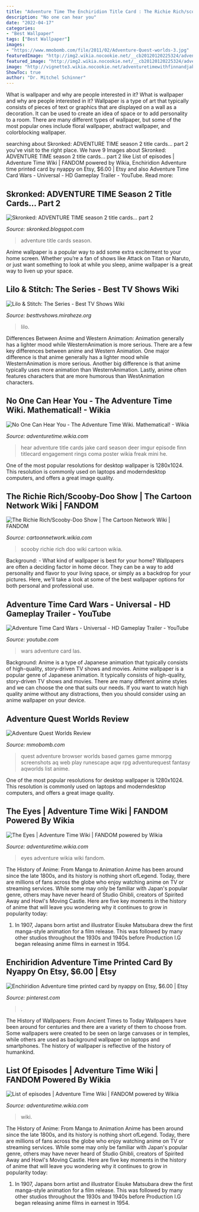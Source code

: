 ```yaml
---
title: "Adventure Time The Enchiridion Title Card : The Richie Rich/scooby-doo Show"
description: "No one can hear you"
date: "2022-04-17"
categories:
- "Best Wallpaper"
tags: ["Best Wallpaper"]
images:
- "https://www.mmobomb.com/file/2011/02/Adventure-Quest-worlds-3.jpg"
featuredImage: "http://img2.wikia.nocookie.net/__cb20120120225324/adventuretimewithfinnandjake/images/thumb/d/dc/Titlecard_S3E15_noonecanhearyou.jpg/500px-Titlecard_S3E15_noonecanhearyou.jpg"
featured_image: "http://img2.wikia.nocookie.net/__cb20120120225324/adventuretimewithfinnandjake/images/thumb/d/dc/Titlecard_S3E15_noonecanhearyou.jpg/500px-Titlecard_S3E15_noonecanhearyou.jpg"
image: "http://vignette3.wikia.nocookie.net/adventuretimewithfinnandjake/images/2/22/Titlecard_S2E2_theeyes.jpg/revision/latest?cb=20101015231700"
ShowToc: true
author: "Dr. Mitchel Schinner"
---
```



What is wallpaper and why are people interested in it?
What is wallpaper and why are people interested in it?
Wallpaper is a type of art that typically consists of pieces of text or graphics that are displayed on a wall as a decoration. It can be used to create an idea of space or to add personality to a room. There are many different types of wallpaper, but some of the most popular ones include floral wallpaper, abstract wallpaper, and colorblocking wallpaper.

	

		
searching about Skronked: ADVENTURE TIME season 2 title cards... part 2 you've visit to the right place. We have 9 Images about Skronked: ADVENTURE TIME season 2 title cards... part 2 like List of episodes | Adventure Time Wiki | FANDOM powered by Wikia, Enchiridion Adventure time printed card by nyappy on Etsy, $6.00 | Etsy and also Adventure Time Card Wars - Universal - HD Gameplay Trailer - YouTube. Read more:
		
    
## Skronked: ADVENTURE TIME Season 2 Title Cards... Part 2

<img loading=lazy src="http://4.bp.blogspot.com/-5uA4ev2NNdQ/TgS6vYZE_LI/AAAAAAAAFYY/ukZG1YWx1Go/s1600/MORTALFOLLEY.jpg" onerror="this.onerror=null;this.src='https://tse2.mm.bing.net/th?id=OIP.mClvogRTA_BFYNlCqzHttgHaEP&amp;pid=15.1';" alt="Skronked: ADVENTURE TIME season 2 title cards... part 2">

_Source: skronked.blogspot.com_

>adventure title cards season. 

	

Anime wallpaper is a popular way to add some extra excitement to your home screen. Whether you’re a fan of shows like Attack on Titan or Naruto, or just want something to look at while you sleep, anime wallpaper is a great way to liven up your space.

    
## Lilo &amp; Stitch: The Series - Best TV Shows Wiki

<img loading=lazy src="https://static.miraheze.org/besttvshowswiki/thumb/0/0a/LiloNS.jpg/660px-LiloNS.jpg" onerror="this.onerror=null;this.src='https://tse4.mm.bing.net/th?id=OIP.Jl4srhfad0uLm8t7hhcXawHaHa&amp;pid=15.1';" alt="Lilo &amp; Stitch: The Series - Best TV Shows Wiki">

_Source: besttvshows.miraheze.org_

>lilo. 

	

Differences Between Anime and Western Animation: Animation generally has a lighter mood while WesternAnimation is more serious.
There are a few key differences between anime and Western Animation. One major difference is that anime generally has a lighter mood while WesternAnimation is more serious. Another big difference is that anime typically uses more animation than WesternAnimation. Lastly, anime often features characters that are more humorous than WestAnimation characters.

    
## No One Can Hear You - The Adventure Time Wiki. Mathematical! - Wikia

<img loading=lazy src="http://img2.wikia.nocookie.net/__cb20120120225324/adventuretimewithfinnandjake/images/thumb/d/dc/Titlecard_S3E15_noonecanhearyou.jpg/500px-Titlecard_S3E15_noonecanhearyou.jpg" onerror="this.onerror=null;this.src='https://tse3.mm.bing.net/th?id=OIP.voGc5ibCPZUxt6p0a-ph_gHaEN&amp;pid=15.1';" alt="No One Can Hear You - The Adventure Time Wiki. Mathematical! - Wikia">

_Source: adventuretime.wikia.com_

>hear adventure title cards jake card season deer imgur episode finn titlecard engagement rings coma poster wikia freak mini he. 

	

One of the most popular resolutions for desktop wallpaper is 1280x1024. This resolution is commonly used on laptops and moderndesktop computers, and offers a great image quality.

    
## The Richie Rich/Scooby-Doo Show | The Cartoon Network Wiki | FANDOM

<img loading=lazy src="https://vignette1.wikia.nocookie.net/cartoonnetwork/images/7/7f/The_Richie_Rich_Scooby-Doo_Show_Title_Card.jpg/revision/latest?cb=20140420025336" onerror="this.onerror=null;this.src='https://tse3.mm.bing.net/th?id=OIP.RrCddSzB-HmdZc1ED7BP0gHaFj&amp;pid=15.1';" alt="The Richie Rich/Scooby-Doo Show | The Cartoon Network Wiki | FANDOM">

_Source: cartoonnetwork.wikia.com_

>scooby richie rich doo wiki cartoon wikia. 

	

Background: - What kind of wallpaper is best for your home?
Wallpapers are often a deciding factor in home décor. They can be a way to add personality and flavor to your living space, or simply as a backdrop for your pictures. Here, we'll take a look at some of the best wallpaper options for both personal and professional use.

    
## Adventure Time Card Wars - Universal - HD Gameplay Trailer - YouTube

<img loading=lazy src="http://i.ytimg.com/vi/kVunF3eC00A/maxresdefault.jpg" onerror="this.onerror=null;this.src='https://tse4.mm.bing.net/th?id=OIP.55iLQ9Mh0GO_CBLnmIDb1AHaEK&amp;pid=15.1';" alt="Adventure Time Card Wars - Universal - HD Gameplay Trailer - YouTube">

_Source: youtube.com_

>wars adventure card las. 

	

Background: Anime is a type of Japanese animation that typically consists of high-quality, story-driven TV shows and movies.
Anime wallpaper is a popular genre of Japanese animation. It typically consists of high-quality, story-driven TV shows and movies. There are many different anime styles and we can choose the one that suits our needs. If you want to watch high quality anime without any distractions, then you should consider using an anime wallpaper on your device.

    
## Adventure Quest Worlds Review

<img loading=lazy src="https://www.mmobomb.com/file/2011/02/Adventure-Quest-worlds-3.jpg" onerror="this.onerror=null;this.src='https://tse1.mm.bing.net/th?id=OIP.Bi8PflppgSObZfzIiLNJuwHaEP&amp;pid=15.1';" alt="Adventure Quest Worlds Review">

_Source: mmobomb.com_

>quest adventure browser worlds based games game mmorpg screenshots aq web play runescape aqw rpg adventurequest fantasy aqworlds list anime. 

	

One of the most popular resolutions for desktop wallpaper is 1280x1024. This resolution is commonly used on laptops and moderndesktop computers, and offers a great image quality.

    
## The Eyes | Adventure Time Wiki | FANDOM Powered By Wikia

<img loading=lazy src="http://vignette3.wikia.nocookie.net/adventuretimewithfinnandjake/images/2/22/Titlecard_S2E2_theeyes.jpg/revision/latest?cb=20101015231700" onerror="this.onerror=null;this.src='https://tse2.mm.bing.net/th?id=OIP.Zuru-g9mouMUMZcy5fbZTQHaEK&amp;pid=15.1';" alt="The Eyes | Adventure Time Wiki | FANDOM powered by Wikia">

_Source: adventuretime.wikia.com_

>eyes adventure wikia wiki fandom. 

	

The History of Anime: From Manga to Animation
Anime has been around since the late 1800s, and its history is nothing short ofLegend. Today, there are millions of fans across the globe who enjoy watching anime on TV or streaming services. While some may only be familiar with Japan's popular genre, others may have never heard of Studio Ghibli, creators of Spirited Away and Howl's Moving Castle. Here are five key moments in the history of anime that will leave you wondering why it continues to grow in popularity today:
1) In 1907, Japans born artist and illustrator Eisuke Matsubara drew the first manga-style animation for a film release. This was followed by many other studios throughout the 1930s and 1940s before Production I.G began releasing anime films in earnest in 1954.

    
## Enchiridion Adventure Time Printed Card By Nyappy On Etsy, $6.00 | Etsy

<img loading=lazy src="https://i.pinimg.com/736x/ac/a3/43/aca3437fe3f103f8b89b9d4b803cd162--adventure-time-printed.jpg" onerror="this.onerror=null;this.src='https://tse4.mm.bing.net/th?id=OIP.3FQ2Pcgj6aBp-K9H4n6cRAHaFj&amp;pid=15.1';" alt="Enchiridion Adventure time printed card by nyappy on Etsy, $6.00 | Etsy">

_Source: pinterest.com_

>. 

	

The History of Wallpapers: From Ancient Times to Today
Wallpapers have been around for centuries and there are a variety of them to choose from. Some wallpapers were created to be seen on large canvases or in temples, while others are used as background wallpaper on laptops and smartphones. The history of wallpaper is reflective of the history of humankind.

    
## List Of Episodes | Adventure Time Wiki | FANDOM Powered By Wikia

<img loading=lazy src="https://vignette.wikia.nocookie.net/adventuretimewithfinnandjake/images/7/72/Titlecard_S1E2_troubleinlumpyspace.jpg/revision/latest?cb=20130307143120" onerror="this.onerror=null;this.src='https://tse2.mm.bing.net/th?id=OIP.qOVdsaD9WyvAKy3s1-nUhwHaEK&amp;pid=15.1';" alt="List of episodes | Adventure Time Wiki | FANDOM powered by Wikia">

_Source: adventuretime.wikia.com_

>wiki. 

	

The History of Anime: From Manga to Animation
Anime has been around since the late 1800s, and its history is nothing short ofLegend. Today, there are millions of fans across the globe who enjoy watching anime on TV or streaming services. While some may only be familiar with Japan's popular genre, others may have never heard of Studio Ghibli, creators of Spirited Away and Howl's Moving Castle. Here are five key moments in the history of anime that will leave you wondering why it continues to grow in popularity today:
1) In 1907, Japans born artist and illustrator Eisuke Matsubara drew the first manga-style animation for a film release. This was followed by many other studios throughout the 1930s and 1940s before Production I.G began releasing anime films in earnest in 1954.

